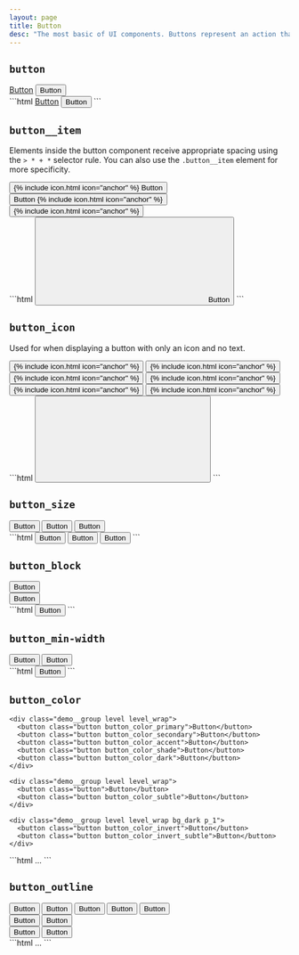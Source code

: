 ```yaml
---
layout: page
title: Button
desc: "The most basic of UI components. Buttons represent an action that a user can take."
---
```


## `button`

<div class="demo grid grid_md">
  <div class="grid__item">
  <div class="demo__render">
    <div class="level level_wrap">
      <a class="button" href="#">Button</a>
      <button class="button">Button</button>
    </div>
  </div>
  </div>
  <div class="grid__item size_6">
  <div class="demo__code" markdown="1">
```html
<a class="button" href="#">Button</a>
<button class="button">Button</button>
```
  </div>
  </div>
</div>

## `button__item`

Elements inside the button component receive appropriate spacing using the `> * + *` selector rule. You can also use the `.button__item` element for more specificity.

<div class="demo grid grid_md">
  <div class="grid__item">
  <div class="demo__render">
    <div class="level level_wrap">
      <button class="button button_color_primary">
        {% include icon.html icon="anchor" %}
        <span class="button__item">Button</span>
        <span class="arrow"></span>
      </button>
      <button class="button button_color_primary">
        <span class="button__item">Button</span>
        {% include icon.html icon="anchor" %}
        <span class="arrow"></span>
      </button>
      <button class="button button_color_primary">
        {% include icon.html icon="anchor" %}
        <span class="arrow"></span>
      </button>
    </div>
  </div>
  </div>
  <div class="grid__item size_6">
  <div class="demo__code" markdown="1">
```html
<button class="button">
  <svg role="img" class="icon">
    <use xlink:href="#anchor"></use>
  </svg>
  <span class="button__item">Button</span>
  <span class="arrow"></span>
</button>
```
  </div>
  </div>
</div>

## `button_icon`

Used for when displaying a button with only an icon and no text.

<div class="demo grid grid_md">
  <div class="grid__item">
  <div class="demo__render">
    <div class="level level_wrap">
      <button class="button button_size_sm button_icon">
        {% include icon.html icon="anchor" %}
      </button>
      <button class="button button_size_sm button_icon button_color_primary">
        {% include icon.html icon="anchor" %}
      </button>
      <button class="button button_icon">
        {% include icon.html icon="anchor" %}
      </button>
      <button class="button button_icon button_color_primary">
        {% include icon.html icon="anchor" %}
      </button>
      <button class="button button_size_lg button_icon">
        {% include icon.html icon="anchor" %}
      </button>
      <button class="button button_size_lg button_icon button_color_primary">
        {% include icon.html icon="anchor" %}
      </button>
    </div>
  </div>
  </div>
  <div class="grid__item size_6">
  <div class="demo__code" markdown="1">
```html
<button class="button button_icon">
  <svg role="img" class="icon">
    <use xlink:href="#anchor"></use>
  </svg>
</button>
```
  </div>
  </div>
</div>

## `button_size`

<div class="demo grid grid_md">
  <div class="grid__item">
  <div class="demo__render">
    <div class="level level_wrap">
      <button class="button button_size_sm button_color_primary">
        <span>Button</span>
      </button>
      <button class="button button_color_primary">
        <span>Button</span>
      </button>
      <button class="button button_size_lg button_color_primary">
        <span>Button</span>
      </button>
    </div>
  </div>
  </div>
  <div class="grid__item size_6">
  <div class="demo__code" markdown="1">
```html
<button class="button button_size_sm button_color_primary">Button</button>
<button class="button button_color_primary">Button</button>
<button class="button button_size_lg button_color_primary">Button</button>
```
  </div>
  </div>
</div>

## `button_block`

<div class="demo grid grid_md">
  <div class="grid__item">
  <div class="demo__render spacing">
    <div class="demo__group">
      <button class="button button_block button_color_primary">Button</button>
    </div>
    <div class="demo__group">
      <button class="button button_block button_color_secondary">Button</button>
    </div>
  </div>
  </div>
  <div class="grid__item size_6">
  <div class="demo__code" markdown="1">
```html
<button class="button button_block">
  Button
</button>
```
  </div>
  </div>
</div>

## `button_min-width`

<div class="demo grid grid_md">
  <div class="grid__item">
  <div class="demo__render">
    <div class="level level_wrap">
      <button class="button button_min-width button_color_primary">Button</button>
      <button class="button button_min-width button_color_secondary">Button</button>
    </div>
  </div>
  </div>
  <div class="grid__item size_6">
  <div class="demo__code" markdown="1">
```html
<button class="button button_min-width">Button</button>
```
  </div>
  </div>
</div>

## `button_color`

<div class="demo grid grid_md">
  <div class="grid__item">
  <div class="demo__render spacing">

    <div class="demo__group level level_wrap">
      <button class="button button_color_primary">Button</button>
      <button class="button button_color_secondary">Button</button>
      <button class="button button_color_accent">Button</button>
      <button class="button button_color_shade">Button</button>
      <button class="button button_color_dark">Button</button>
    </div>

    <div class="demo__group level level_wrap">
      <button class="button">Button</button>
      <button class="button button_color_subtle">Button</button>
    </div>

    <div class="demo__group level level_wrap bg_dark p_1">
      <button class="button button_color_invert">Button</button>
      <button class="button button_color_invert_subtle">Button</button>
    </div>

  </div>
  </div>
  <div class="grid__item size_6">
  <div class="demo__code" markdown="1">
```html
...
```
  </div>
  </div>
</div>

## `button_outline`

<div class="demo grid grid_md">
  <div class="grid__item">
  <div class="demo__render spacing">
    <div class="demo__group level level_wrap">
      <button class="button button_outline_primary">Button</button>
      <button class="button button_outline_secondary">Button</button>
      <button class="button button_outline_accent">Button</button>
      <button class="button button_outline_shade">Button</button>
      <button class="button button_outline_dark">Button</button>
    </div>
    <div class="demo__group level level_wrap">
      <button class="button button_outline">Button</button>
      <button class="button button_outline_subtle">Button</button>
    </div>
    <div class="demo__group level level_wrap bg_dark p_1">
      <button class="button button_outline_invert">Button</button>
      <button class="button button_outline_invert_subtle">Button</button>
    </div>
  </div>
  </div>
  <div class="grid__item size_6">
  <div class="demo__code" markdown="1">
```html
...
```
  </div>
  </div>
</div>
